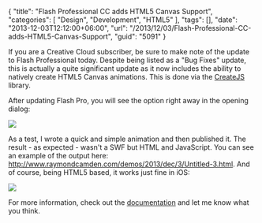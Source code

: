 {
	"title": "Flash Professional CC adds HTML5 Canvas Support",
	"categories": [
		"Design",
		"Development",
		"HTML5"
	],
	"tags": [],
	"date": "2013-12-03T12:12:00+06:00",
	"url": "/2013/12/03/Flash-Professional-CC-adds-HTML5-Canvas-Support",
	"guid": "5091"
}

<p>
If you are a Creative Cloud subscriber, be sure to make note of the update to Flash Professional today. Despite being listed as a "Bug Fixes" update, this is actually a quite significant update as it now includes the ability to natively create HTML5 Canvas animations. This is done via the <a href="http://www.createjs.com/#!/CreateJS">CreateJS</a> library.
</p>
<!--more-->
<p>
After updating Flash Pro, you will see the option right away in the opening dialog:
</p>

<p>
<img src="http://www.raymondcamden.com/images/createnew copy.jpg" />
</p>

<p>
As a test, I wrote a quick and simple animation and then published it. The result - as expected - wasn't a SWF but HTML and JavaScript. You can see an example of the output here: <a href="http://www.raymondcamden.com/demos/2013/dec/3/Untitled-3.html">http://www.raymondcamden.com/demos/2013/dec/3/Untitled-3.html</a>. And of course, being HTML5 based, it works just fine in iOS:
</p>

<p>
<img src="http://www.raymondcamden.com/images/iOS Simulator Screen shot Dec 3, 2013, 11.17.35 AM.png" />
</p>

<p>
For more information, check out the <a href="http://helpx.adobe.com/flash/using/creating-publishing-html5-canvas-document.html">documentation</a> and let me know what you think. 
</p>